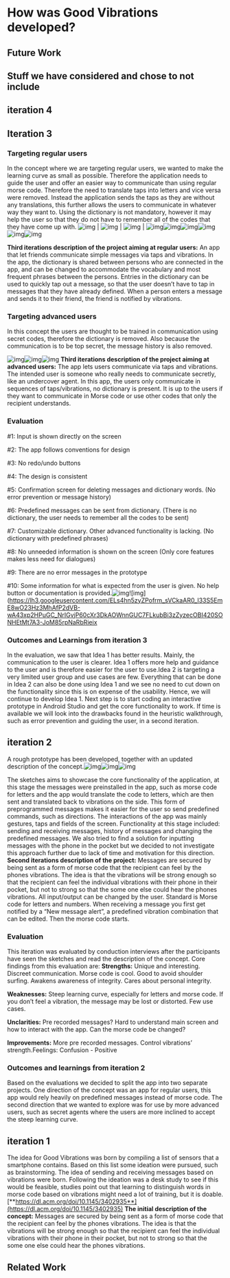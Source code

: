 # How was Good Vibrations developed?
## Future Work
## Stuff we have considered and chose to not include
## iteration 4

## Iteration 3

### Targeting regular users

In the concept where we are targeting regular users, we wanted to make the learning curve as small as possible. Therefore the application needs to guide the user and offer an easier way to communicate than using regular morse code. Therefore the need to translate taps into letters and vice versa were removed. Instead the application sends the taps as they are without any translations, this further allows the users to communicate in whatever way they want to. Using the dictionary is not mandatory, however it may help the user so that they do not have to remember all of the codes that they have come up with.
![img](https://lh6.googleusercontent.com/PTEQbHxk2o00tjTMntXqTt5Kx9eZcX3aY0jHaCE1Ogo46mgDAZS7IiwIMwEbJhG1C4cg_nL7sD2jchZc_gIDPnhl1PW0wcvrYGjZ3JIO9Z0XiLZsieCPwUJd3fMW5rmcrUCtG0Kt) | ![img](https://lh5.googleusercontent.com/Ot3x4tf4_6O7BpVGbDP3U9yFkiB1TQcsS1Ju3keMVae42VKYJ9pIQP7IQX5GXtlAKoAQ9G2YsqJMQVMo4Nr9I2Iu2b0xUSDUvkvNHHaab9XxzIvByBlH3G2Ksmd7HA8wgp-AscOi) | ![img](https://lh4.googleusercontent.com/lEnvEex5CQ4mAiO71N4BJ9-myICbHBCT9QBB4PQSTA8e1ALJ11uUB61EeuZbGSOUR9xgYzAI0O97v_fzO8_7M0vGsTtee7cGcpjtQ-rvucTX7oMDtdS3s9ImLjpiuGd8UfJI58iL) | ![img](https://lh4.googleusercontent.com/e0Se2waplqmZ7eFgBB_xLW9b7lTFsTX68CFF8Qdsfkm_nvsWVlkNMP5xe2R0M0BOYQM0PcemNerxPxGiMd8aHafneRPQTWtC53RE4EFq9fGQotlHJwz_Z78KOwCKLjNkJGQxz2oB)![img](https://lh6.googleusercontent.com/kJPeQS56K-aTcuPzBKG3Xo9BCktAsj7g5lmQmVk5HTyDRaBuO8N-x0qgG2CtxzhQWAXXOtdz2bMjxKRmk9cdi17eYYecerP5xXggfr24lPkoplVTeKN9F-Vzt5of_q7xfp8jigF6)![img](https://lh5.googleusercontent.com/kx8JvZXjL8TJ3_11f4LyiwbTO7NLQx8JuxE1ch0s9ety2xjzjTEgBgNNxFI4Tst2jBL-gH7Yg28maw-Pi4_m4LJ9LIwat0vx_JvF_kZlosqSJoGFtX7MQZXc5hPklJOGYvWF9LRY)![img](https://lh5.googleusercontent.com/YDZyFw0fZ29iPnrzd5htSJp1Xci9QxG_TCxOZP1AupTGnAR2BdX4v5Pu6JIfMIFnc3XgMaY8kBQiphkQvbvOBHlreUXl3ofOpHlj3O2xlZkpsPyWu-6QwHil911wPZPRRtsphE1q)![img](https://lh6.googleusercontent.com/MUpnw4DjXwsoBRtBIuBU-S92L9fXkS83rIi-Fe1dU_0Is7mbYm5_fO5oX8W-uGyZLyxG4sNgNdRbO-ZjkG0IjEGUiYMV6oVtJy5qkXFBGY7OwJl0P0y1_f2HQLQNhgCG2MeMwUoi)![img](https://lh4.googleusercontent.com/scZAn4icTZW4XTuMqDm1DHNVNDt-2mfF4nrZM_KlMd5nZbTF5fDo-0q9dDbnmTAAMauCkLtv6cByqJp-SKYI5S0DPcnkvSRKsdRUH2OHP5oidIeoq1hVFHekvpVkADZAA1q4m9eP)

**Third iterations description of the project aiming at regular users:** An app that let friends communicate simple messages via taps and vibrations. In the app, the dictionary is shared between persons who are connected in the app, and can be changed to accommodate the vocabulary and most frequent phrases between the persons. Entries in the dictionary can be used to quickly tap out a message, so that the user doesn’t have to tap in messages that they have already defined. When a person enters a message and sends it to their friend, the friend is notified by vibrations.

### Targeting advanced users

In this concept the users are thought to be trained in communication using secret codes, therefore the dictionary is removed. Also because the communication is to be top secret, the message history is also removed.

![img](https://lh3.googleusercontent.com/ngCFQyyBBnoBIHHNI8Q30HYm7LRFXDK67U4ddOjeuB7FHbAm5a4qNlRKcFaEwqlhLfIgEjCPMMq_SmiJr6gXtHr61brqY7IuCtY1qXlKiKRs8JCxtWMpsc2WQXCe8fYun2CscrCk)![img](https://lh5.googleusercontent.com/LVp8WwCYOFCJbjIg23r8cKgisxW7xeyk3nSmMeQbApnFs2B7swOM60IO_WVgrNwo7M_BVwcJJCKPjvIgH6D_tbLcOnUz322bN7p1IkfAil3fshALcwMCnctxXn9sG-mPFa1caG8H)![img](https://lh5.googleusercontent.com/gk1bBjQRaQ469wfvhZqRuGxFg_G_4ufRCfJ8WOTUqS2fCqzYdUByYkzgj_CfuWwJQnQtGQeHyE1pj42QSDVOoZMBJfYO6no23eGbLruTUgDBOCcEpuaR7ObVMQZQmZUMDkrOAdsj)
**Third iterations description of the project aiming at advanced users:**  The app lets users communicate via taps and vibrations. The intended user is someone who really needs to communicate secretly, like an undercover agent. In this app, the users only communicate in sequences of taps/vibrations, no dictionary is present. It is up to the users if they want to communicate in Morse code or use other codes that only the recipient understands.

### Evaluation

#1: Input is shown directly on the screen

#2: The app follows conventions for design

#3: No redo/undo buttons

#4: The design is consistent

#5: Confirmation screen for deleting messages and dictionary words. (No error prevention or message history)

#6: Predefined messages can be sent from dictionary. (There is no dictionary, the user needs to remember all the codes to be sent)

#7: Customizable dictionary. Other advanced functionality is lacking. (No dictionary with predefined phrases)

#8: No unneeded information is shown on the screen (Only core features makes less need for dialogues)

#9: There are no error messages in the prototype

#10: Some information for what is expected from the user is given. No help button or documentation is provided.![img](https://lh3.googleusercontent.com/vTAMn9RvmgnurkY07pNDZTF8n99y32QttlS70g8DLyz9U33sjGf29SlRaJ3yPqLQRXxlJVlNXb8PKOD8t-FrK-FkJkSWhEnxuqoYsJ2a3_ESFGujYaXame04mEAZHSLPTpbnfI_G)![img](https://lh3.googleusercontent.com/ELs4hn5zyZPofrm_sVCkaAR0_I33S5EmE8wO23Hz3MhAfP2dVB-wA43xp2HPuGC_NrIGvjP60cXr3DkAOWnnGUC7FLkubBi3zZyzecOBI420SONHEtMt7A3-JoM85rpNaRbRieix

### Outcomes and Learnings from iteration 3

In the evaluation, we saw that Idea 1 has better results. Mainly, the communication to the user is clearer. Idea 1 offers more help and guidance to the user and is therefore easier for the user to use.Idea 2 is targeting a very limited user group and use cases are few. Everything that can be done in Idea 2 can also be done using Idea 1 and we see no need to cut down on the functionality since this is on expense of the usability. Hence, we will continue to develop Idea 1. Next step is to start coding an interactive prototype in Android Studio and get the core functionality to work. If time is available we will look into the drawbacks found in the heuristic walkthrough, such as error prevention and guiding the user, in a second iteration. 



## iteration 2

A rough prototype has been developed, together with an updated description of the concept.![img](https://lh4.googleusercontent.com/OY1BjJzKJjWkuRrMt1uLgXqcAGY4ydzryf8gG0QCppvU4m6w-LygNkrfldCgffh4Sv0kzcdZ8C3GXo3blMG_MyZPELCjz0-UozrUcQ22Rum8DZFvHHOZlWuin8-fOMM-EvpiqPzr)![img](https://lh4.googleusercontent.com/xoNnG4OSSjEoWfKeadQw6sZMUniiNdra18Xje6CGtsz9wv7XG--FtZ2rj4OkIg8OWpPo2iaU2WiJlY-tTuGCtSUiBirvYvghK2HQ9GC2RHA5jNhdnwHSgCycVmUSMOpPmdVjo92f)![img](https://lh5.googleusercontent.com/4xi_uCA26Juf6Q88sadBaM0Mc8lB_SvkHzfCuYW_2zls5b4z1aQVsx95ApJINRkMqK0UyIx4uqPuFJidfBd94oPv3So6gP4LT9JSL9UcraY26iF0TDPXaK_tfZQ_QV8GEgLSIlch)

The sketches aims to showcase the core functionality of the application, at this stage the messages were preinstalled in the app, such as morse code for letters and the app would translate the code to letters, which are then sent and translated back to vibrations on the side. This form of preprogrammed messages makes it easier for the user so send predefined commands, such as directions. The interactions of the app was mainly gestures, taps and fields of the screen. Functionality at this stage included: sending and receiving messages, history of messages and changing the predefined messages. We also tried to find a solution for inputting messages with the phone in the pocket but we decided to not investigate this approach further due to lack of time and motivation for this direction.
**Second iterations description of the project:** Messages are secured by being sent as a form of morse code that the recipient can feel by the phones vibrations. The idea is that the vibrations will be strong enough so that the recipient can feel the individual vibrations with their phone in their pocket, but not to strong so that the some one else could hear the phones vibrations. All input/output can be changed by the user. Standard is Morse code for letters and numbers. When receiving a message you first get notified by a “New message alert”, a predefined vibration combination that can be edited. Then the morse code starts. 

### Evaluation

This iteration was evaluated by conduction interviews after the participants have seen the sketches and read the description of the concept. Core findings from this evaluation are:
**Strengths:** Unique and interesting. Discreet communication. Morse code is cool. Good to avoid shoulder surfing. Awakens awareness of integrity. Cares about personal integrity.

**Weaknesses:** Steep learning curve, especially for letters and morse code. If you don’t feel a vibration, the message may be lost or distorted. Few use cases.

**Unclarities:** Pre recorded messages? Hard to understand main screen and how to interact with the app. Can the morse code be changed? 

**Improvements:** More pre recorded messages. Control vibrations’ strength.Feelings: Confusion - Positive

### Outcomes and learnings from iteration 2

Based on the evaluations we decided to split the app into two separate projects. One direction of the concept was an app for regular users, this app would rely heavily on predefined messages instead of morse code. 
The second direction that we wanted to explore was for use by more advanced users, such as secret agents where the users are more inclined to accept the steep learning curve.

## iteration 1

 The idea for Good Vibrations was born by compiling a list of sensors that a smartphone contains. Based on this list some ideation were pursued, such as brainstorming. The idea of sending and receiving messages based on vibrations were born. Following the ideation was a desk study to see if this would be feasible, studies point out that learning to distinguish words in morse code based on vibrations might need a lot of training, but it is doable. [**https://dl.acm.org/doi/10.1145/3402935**](https://dl.acm.org/doi/10.1145/3402935)
**The initial description of the concept:** Messages are secured by being sent as a form of morse code that the recipient can feel by the phones vibrations. The idea is that the vibrations will be strong enough so that the recipient can feel the individual vibrations with their phone in their pocket, but not to strong so that the some one else could hear the phones vibrations.

## Related Work
